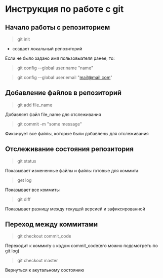 # Инструкция по работе с git 

## Начало работы с репозиторием
>git init

* создает локальный репозиторий 

Если не было задано имя пользовыателя ранее, то:
>git config --global user.name "name"

>git config --global user.email  "mail@mail.com"

## Добавление файлов в репозиторий 
> git add file_name

Добавляет файл file_name для отслеживания

> git commit -m "some message"

Фиксирует все файлы, которые были добавлены для отслеживания

## Отслеживание состояния репозитория 
> git status

Показывает измененные файлы и файлы готовые для коммита
> get log

Показывает все коммиты
> git diff

Показывает разницу между текущей версией и зафиксированной 

## Переход между коммитами
> git checkout commit_code

Переходит к коммиту с кодом commit_code(его можно подсмотреть по git log)

> git checkout master

Вернуться к акутальному состоянию
